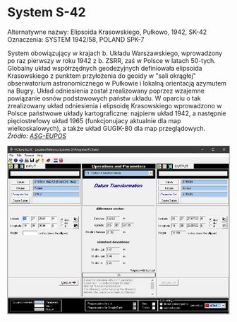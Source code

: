 # System S-42

Alternatywne nazwy: Elipsoida Krasowskiego, Pułkowo, 1942, SK-42  
Oznaczenia: SYSTEM 1942/58, POLAND SPK-7

System obowiązujący w krajach b. Układu Warszawskiego, wprowadzony po raz pierwszy w roku 1942 z b. ZSRR, zaś w Polsce w latach 50-tych. Globalny układ współrzędnych geodezyjnych definiowała elipsoida Krasowskiego z punktem przyłożenia do geoidy w "sali okrągłej" obserwatorium astronomicznego w Pułkowie i lokalną orientacją azymutem na Bugry. Układ odniesienia został zrealizowany poprzez wzajemne powiązanie osnów podstawowych państw układu. W oparciu o tak zrealizowany układ odniesienia i elipsoidę Krasowskiego wprowadzono w Polsce państwowe układy kartograficzne: najpierw układ 1942, a następnie pięciostrefowy układ 1965 (funkcjonujacy aktualnie dla map wielkoskalowych), a także układ GUGIK-80 dla map przeglądowych.  
*Źródło: [ASG-EUPOS](http://www.asgeupos.pl/index.php?wpg_type=tech_rf&sub=u1942)*

![Pulkowo 1942](pulkowo-1942-pctrans.png)
